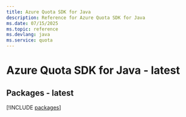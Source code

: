 ```yaml
---
title: Azure Quota SDK for Java
description: Reference for Azure Quota SDK for Java
ms.date: 07/15/2025
ms.topic: reference
ms.devlang: java
ms.service: quota
---
```

# Azure Quota SDK for Java - latest
## Packages - latest
[!INCLUDE [packages](quota-index.md)]